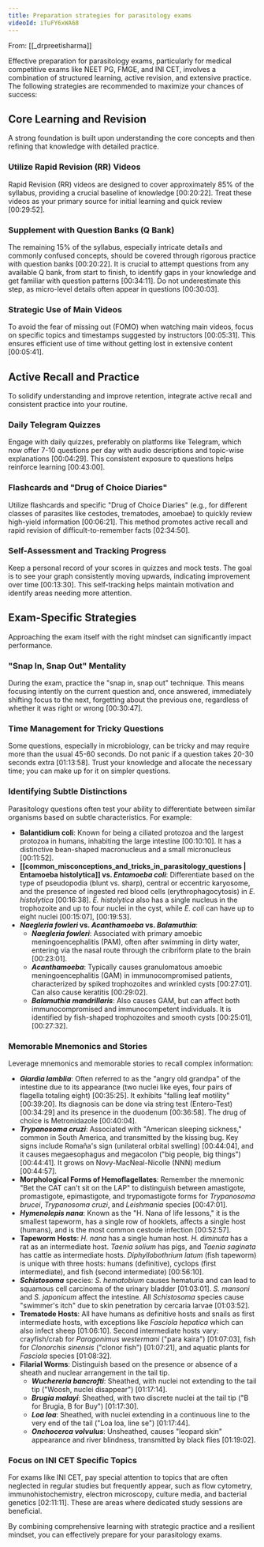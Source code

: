 ```yaml
---
title: Preparation strategies for parasitology exams
videoId: iTuFY6xWA68
---
```


From: [[_drpreetisharma]] <br/> 

Effective preparation for parasitology exams, particularly for medical competitive exams like NEET PG, FMGE, and INI CET, involves a combination of structured learning, active revision, and extensive practice. The following strategies are recommended to maximize your chances of success:

## Core Learning and Revision
A strong foundation is built upon understanding the core concepts and then refining that knowledge with detailed practice.

### Utilize Rapid Revision (RR) Videos
Rapid Revision (RR) videos are designed to cover approximately 85% of the syllabus, providing a crucial baseline of knowledge <a class="yt-timestamp" data-t="00:20:22">[00:20:22]</a>. Treat these videos as your primary source for initial learning and quick review <a class="yt-timestamp" data-t="00:29:52">[00:29:52]</a>.

### Supplement with Question Banks (Q Bank)
The remaining 15% of the syllabus, especially intricate details and commonly confused concepts, should be covered through rigorous practice with question banks <a class="yt-timestamp" data-t="00:20:22">[00:20:22]</a>. It is crucial to attempt questions from any available Q bank, from start to finish, to identify gaps in your knowledge and get familiar with question patterns <a class="yt-timestamp" data-t="00:34:11">[00:34:11]</a>. Do not underestimate this step, as micro-level details often appear in questions <a class="yt-timestamp" data-t="00:30:03">[00:30:03]</a>.

### Strategic Use of Main Videos
To avoid the fear of missing out (FOMO) when watching main videos, focus on specific topics and timestamps suggested by instructors <a class="yt-timestamp" data-t="00:05:31">[00:05:31]</a>. This ensures efficient use of time without getting lost in extensive content <a class="yt-timestamp" data-t="00:05:41">[00:05:41]</a>.

## Active Recall and Practice
To solidify understanding and improve retention, integrate active recall and consistent practice into your routine.

### Daily Telegram Quizzes
Engage with daily quizzes, preferably on platforms like Telegram, which now offer 7-10 questions per day with audio descriptions and topic-wise explanations <a class="yt-timestamp" data-t="00:04:29">[00:04:29]</a>. This consistent exposure to questions helps reinforce learning <a class="yt-timestamp" data-t="00:43:00">[00:43:00]</a>.

### Flashcards and "Drug of Choice Diaries"
Utilize flashcards and specific "Drug of Choice Diaries" (e.g., for different classes of parasites like cestodes, trematodes, amoebae) to quickly review high-yield information <a class="yt-timestamp" data-t="00:06:21">[00:06:21]</a>. This method promotes active recall and rapid revision of difficult-to-remember facts <a class="yt-timestamp" data-t="02:34:50">[02:34:50]</a>.

### Self-Assessment and Tracking Progress
Keep a personal record of your scores in quizzes and mock tests. The goal is to see your graph consistently moving upwards, indicating improvement over time <a class="yt-timestamp" data-t="00:13:30">[00:13:30]</a>. This self-tracking helps maintain motivation and identify areas needing more attention.

## Exam-Specific Strategies
Approaching the exam itself with the right mindset can significantly impact performance.

### "Snap In, Snap Out" Mentality
During the exam, practice the "snap in, snap out" technique. This means focusing intently on the current question and, once answered, immediately shifting focus to the next, forgetting about the previous one, regardless of whether it was right or wrong <a class="yt-timestamp" data-t="00:30:47">[00:30:47]</a>.

### Time Management for Tricky Questions
Some questions, especially in microbiology, can be tricky and may require more than the usual 45-60 seconds. Do not panic if a question takes 20-30 seconds extra <a class="yt-timestamp" data-t="01:13:58">[01:13:58]</a>. Trust your knowledge and allocate the necessary time; you can make up for it on simpler questions.

### Identifying Subtle Distinctions
Parasitology questions often test your ability to differentiate between similar organisms based on subtle characteristics. For example:
*   **Balantidium coli**: Known for being a ciliated protozoa and the largest protozoa in humans, inhabiting the large intestine <a class="yt-timestamp" data-t="00:10:10">[00:10:10]</a>. It has a distinctive bean-shaped macronucleus and a small micronucleus <a class="yt-timestamp" data-t="00:11:52">[00:11:52]</a>.
*   **[[common_misconceptions_and_tricks_in_parasitology_questions | Entamoeba histolytica]] vs. *Entamoeba coli***: Differentiate based on the type of pseudopodia (blunt vs. sharp), central or eccentric karyosome, and the presence of ingested red blood cells (erythrophagocytosis) in *E. histolytica* <a class="yt-timestamp" data-t="00:16:38">[00:16:38]</a>. *E. histolytica* also has a single nucleus in the trophozoite and up to four nuclei in the cyst, while *E. coli* can have up to eight nuclei <a class="yt-timestamp" data-t="00:15:07">[00:15:07]</a>, <a class="yt-timestamp" data-t="00:19:53">[00:19:53]</a>.
*   ***Naegleria fowleri* vs. *Acanthamoeba* vs. *Balamuthia***:
    *   ***Naegleria fowleri***: Associated with primary amoebic meningoencephalitis (PAM), often after swimming in dirty water, entering via the nasal route through the cribriform plate to the brain <a class="yt-timestamp" data-t="00:23:01">[00:23:01]</a>.
    *   ***Acanthamoeba***: Typically causes granulomatous amoebic meningoencephalitis (GAM) in immunocompromised patients, characterized by spiked trophozoites and wrinkled cysts <a class="yt-timestamp" data-t="00:27:01">[00:27:01]</a>. Can also cause keratitis <a class="yt-timestamp" data-t="00:29:02">[00:29:02]</a>.
    *   ***Balamuthia mandrillaris***: Also causes GAM, but can affect both immunocompromised and immunocompetent individuals. It is identified by fish-shaped trophozoites and smooth cysts <a class="yt-timestamp" data-t="00:25:01">[00:25:01]</a>, <a class="yt-timestamp" data-t="00:27:32">[00:27:32]</a>.

### Memorable Mnemonics and Stories
Leverage mnemonics and memorable stories to recall complex information:
*   ***Giardia lamblia***: Often referred to as the "angry old grandpa" of the intestine due to its appearance (two nuclei like eyes, four pairs of flagella totaling eight) <a class="yt-timestamp" data-t="00:35:25">[00:35:25]</a>. It exhibits "falling leaf motility" <a class="yt-timestamp" data-t="00:39:20">[00:39:20]</a>. Its diagnosis can be done via string test (Entero-Test) <a class="yt-timestamp" data-t="00:34:29">[00:34:29]</a> and its presence in the duodenum <a class="yt-timestamp" data-t="00:36:58">[00:36:58]</a>. The drug of choice is Metronidazole <a class="yt-timestamp" data-t="00:40:04">[00:40:04]</a>.
*   ***Trypanosoma cruzi***: Associated with "American sleeping sickness," common in South America, and transmitted by the kissing bug. Key signs include Romaña's sign (unilateral orbital swelling) <a class="yt-timestamp" data-t="00:44:04">[00:44:04]</a>, and it causes megaesophagus and megacolon ("big people, big things") <a class="yt-timestamp" data-t="00:44:41">[00:44:41]</a>. It grows on Novy-MacNeal-Nicolle (NNN) medium <a class="yt-timestamp" data-t="00:44:57">[00:44:57]</a>.
*   **Morphological Forms of Hemoflagellates**: Remember the mnemonic "Bet the CAT can't sit on the LAP" to distinguish between amastigote, promastigote, epimastigote, and trypomastigote forms for *Trypanosoma brucei*, *Trypanosoma cruzi*, and *Leishmania* species <a class="yt-timestamp" data-t="00:47:01">[00:47:01]</a>.
*   ***Hymenolepis nana***: Known as the "H. Nana of life lessons," it is the smallest tapeworm, has a single row of hooklets, affects a single host (humans), and is the most common cestode infection <a class="yt-timestamp" data-t="00:52:57">[00:52:57]</a>.
*   **Tapeworm Hosts**: *H. nana* has a single human host. *H. diminuta* has a rat as an intermediate host. *Taenia solium* has pigs, and *Taenia saginata* has cattle as intermediate hosts. *Diphyllobothrium latum* (fish tapeworm) is unique with three hosts: humans (definitive), cyclops (first intermediate), and fish (second intermediate) <a class="yt-timestamp" data-t="00:56:10">[00:56:10]</a>.
*   ***Schistosoma*** species: *S. hematobium* causes hematuria and can lead to squamous cell carcinoma of the urinary bladder <a class="yt-timestamp" data-t="01:03:01">[01:03:01]</a>. *S. mansoni* and *S. japonicum* affect the intestine. All *Schistosoma* species cause "swimmer's itch" due to skin penetration by cercaria larvae <a class="yt-timestamp" data-t="01:03:52">[01:03:52]</a>.
*   **Trematode Hosts**: All have humans as definitive hosts and snails as first intermediate hosts, with exceptions like *Fasciola hepatica* which can also infect sheep <a class="yt-timestamp" data-t="01:06:10">[01:06:10]</a>. Second intermediate hosts vary: crayfish/crab for *Paragonimus westermani* ("para kaira") <a class="yt-timestamp" data-t="01:07:03">[01:07:03]</a>, fish for *Clonorchis sinensis* ("clonor fish") <a class="yt-timestamp" data-t="01:07:21">[01:07:21]</a>, and aquatic plants for *Fasciola* species <a class="yt-timestamp" data-t="01:08:32">[01:08:32]</a>.
*   **Filarial Worms**: Distinguish based on the presence or absence of a sheath and nuclear arrangement in the tail tip.
    *   ***Wuchereria bancrofti***: Sheathed, with nuclei not extending to the tail tip ("Woosh, nuclei disappear") <a class="yt-timestamp" data-t="01:17:14">[01:17:14]</a>.
    *   ***Brugia malayi***: Sheathed, with two discrete nuclei at the tail tip ("B for Brugia, B for Buy") <a class="yt-timestamp" data-t="01:17:30">[01:17:30]</a>.
    *   ***Loa loa***: Sheathed, with nuclei extending in a continuous line to the very end of the tail ("Loa loa, line se") <a class="yt-timestamp" data-t="01:17:44">[01:17:44]</a>.
    *   ***Onchocerca volvulus***: Unsheathed, causes "leopard skin" appearance and river blindness, transmitted by black flies <a class="yt-timestamp" data-t="01:19:02">[01:19:02]</a>.

### Focus on INI CET Specific Topics
For exams like INI CET, pay special attention to topics that are often neglected in regular studies but frequently appear, such as flow cytometry, immunohistochemistry, electron microscopy, culture media, and bacterial genetics <a class="yt-timestamp" data-t="02:11:11">[02:11:11]</a>. These are areas where dedicated study sessions are beneficial.

By combining comprehensive learning with strategic practice and a resilient mindset, you can effectively prepare for your parasitology exams.